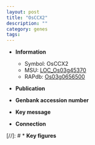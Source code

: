 ```yaml
---
layout: post
title: "OsCCX2"
description: ""
category: genes
tags: 
---
```


* **Information**  
    + Symbol: OsCCX2  
    + MSU: [LOC_Os03g45370](http://rice.uga.edu/cgi-bin/ORF_infopage.cgi?orf=LOC_Os03g45370)  
    + RAPdb: [Os03g0656500](http://rapdb.dna.affrc.go.jp/viewer/gbrowse_details/irgsp1?name=Os03g0656500)  

* **Publication**  

* **Genbank accession number**  

* **Key message**  

* **Connection**  

[//]: # * **Key figures**  


